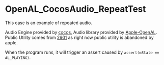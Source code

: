 # OpenAL_CocosAudio_RepeatTest

This case is an example of repeated audio.

Audio Engine provided by [cocos](https://github.com/cocos/cocos-engine), Audio library provided by [Apple-OpenAL](https://github.com/apple-oss-distributions/OpenAL/tree/OpenAL-68). Public Utility comes from [2601](https://github.com/zrnsm/2601) as right now public utility is abandoned by apple.

When the program runs, it will trigger an assert caused by `assert(mState == AL_PLAYING)`.
